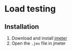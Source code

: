 
# Load testing

## Installation

1. Download and install [jmeter](https://jmeter.apache.org/download_jmeter.cgi)
2. Open the `.jmx` file in jmeter
